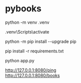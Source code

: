 # pybooks

python -m venv .venv

.venv\Scripts\activate

python -m pip install --upgrade pip

pip install -r requirements.txt

python app.py

http://127.0.0.1:8080/ping <br>
http://127.0.0.1:8080/books
